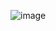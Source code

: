 ![image](https://github.com/Iraiz/Pensamiento_computacional/assets/149908462/d3a82395-1d55-4336-bd09-22882cd6fd62)


